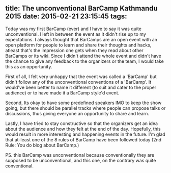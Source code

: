 title: The unconventional BarCamp Kathmandu 2015
date: 2015-02-21 23:15:45
tags:
---
Today was my first BarCamp (ever) and I have to say it was quite unconventional. I left in between the event as it didn't rise up to my expectations. I always thought that BarCamps are an open event with an open platform for people to learn and share their thoughts and hacks, atleast that's the impression one gets when they read about other BarCamps or its wiki. Since I didn't attend the whole event and didn't have the chance to give any feedback to the organizers or the team, I would take this as an opportunity.

First of all, I felt very unhappy that the event was called a 'BarCamp' but didn't follow any of the unconventional conventions of a 'BarCamp'. It would've been better to name it different (to suit and cater to the proper audience) or to have made it a BarCamp style'd event.

Second, Its okay to have some predefined speakers IMO to keep the show going, but there should be parallel tracks where people can propose talks or discussions, thus giving everyone an opportunity to share and learn.

Lastly, I have tried to stay constructive so that the organizers get an idea about the audience and how they felt at the end of the day. Hopefully, this would result in more interesting and happening events in the future. I'm glad that at-least one of the 8 rules of BarCamp have been followed today (2nd Rule: You do blog about BarCamp.)

PS. this BarCamp was unconventional because conventionally they are supposed to be unconventional, and this one, on the contrary was quite conventional.
